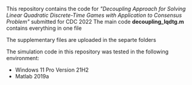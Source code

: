 This repository contains the code for 
_"Decoupling Approach for Solving Linear Quadratic Discrete-Time Games with Application to Consensus Problem"_ submitted for CDC 2022
The main code **decoupling_lqdtg.m** contains everything in one file

The supplementary files are uploaded in the separte folders 

The simulation code in this repository was tested in the following environment:
- Windows 11 Pro Version 21H2
- Matlab 2019a
